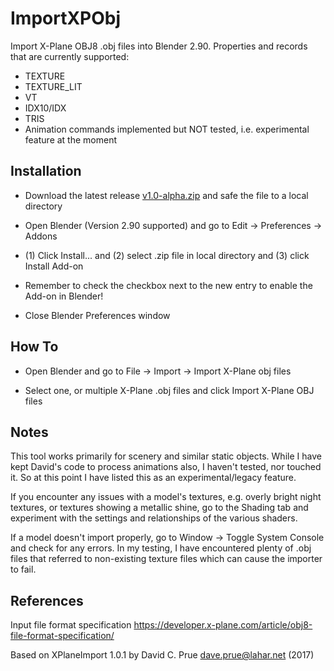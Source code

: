 # ImportXPObj
Import X-Plane OBJ8 .obj files into Blender 2.90.
Properties and records that are currently supported:
- TEXTURE
- TEXTURE_LIT
- VT
- IDX10/IDX
- TRIS
- Animation commands implemented but NOT tested, i.e. experimental feature at the moment

## Installation

- Download the latest release [v1.0-alpha.zip](https://github.com/FSWindowSeat/BlenderImportXPObj/archive/v1.0-alpha.zip) and safe
  the file to a local directory

- Open Blender (Version 2.90 supported) and go to Edit -> Preferences -> Addons

- (1) Click Install... and (2) select .zip file in local directory and (3) click Install Add-on 

- Remember to check the checkbox next to the new entry to enable the Add-on in Blender! 

- Close Blender Preferences window

## How To

- Open Blender and go to File -> Import -> Import X-Plane obj files

- Select one, or multiple X-Plane .obj files and click Import X-Plane OBJ files

## Notes

This tool works primarily for scenery and similar static objects. While I have kept David's code to process animations
also, I haven't tested, nor touched it. So at this point I have listed this as an experimental/legacy feature.

If you encounter any issues with a model's textures, e.g. overly bright night textures, or textures showing a metallic shine,
go to the Shading tab and experiment with the settings and relationships of the various shaders.

If a model doesn't import properly, go to Window -> Toggle System Console and check for any errors. In my testing,
I have encountered plenty of .obj files that referred to non-existing texture files which can cause the importer to fail.

## References

Input file format specification https://developer.x-plane.com/article/obj8-file-format-specification/

Based on XPlaneImport 1.0.1 by David C. Prue <dave.prue@lahar.net> (2017)